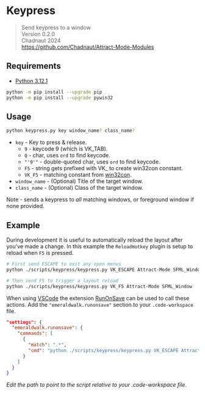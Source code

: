 # Keypress

> Send keypress to a window  
> Version 0.2.0  
> Chadnaut 2024  
> https://github.com/Chadnaut/Attract-Mode-Modules

## Requirements

- [Python 3.12.1](https://www.python.org/downloads/)

```sh
python -m pip install --upgrade pip
python -m pip install --upgrade pywin32
```

## Usage

```sh
python keypress.py key window_name? class_name?
```

- `key` - Key to press & release.
  - `9` - keycode 9 (which is VK_TAB).
  - `Q` - char, uses `ord` to find keycode.
  - `"'9'"` - double-quoted char, uses `ord` to find keycode.
  - `F5` - string gets prefixed with VK_ to create win32con constant.
  - `VK_F5` - matching constant from [win32con](https://github.com/SublimeText/Pywin32/blob/master/lib/x32/win32/lib/win32con.py).
- `window_name` - (Optional) Title of the target window.
- `class_name` - (Optional) Class of the target window.

Note - sends a keypress to *all* matching windows, or foreground window if none provided.

## Example

During development it is useful to automatically reload the layout after you've made a change. In this example the `ReloadHotkey` plugin is setup to reload when `F5` is pressed.

```sh
# First send ESCAPE to exit any open menus
python ./scripts/keypress/keypress.py VK_ESCAPE Attract-Mode SFML_Window

# Then send F5 to trigger a layout reload
python ./scripts/keypress/keypress.py VK_F5 Attract-Mode SFML_Window
```

When using [VSCode](https://code.visualstudio.com/download) the extension [RunOnSave](https://marketplace.visualstudio.com/items?itemName=emeraldwalk.RunOnSave) can be used to call these actions. Add the `"emeraldwalk.runonsave"` section to your `.code-workspace` file.

```json
"settings": {
  "emeraldwalk.runonsave": {
    "commands": [
      {
        "match": ".*",
        "cmd": "python ./scripts/keypress/keypress.py VK_ESCAPE Attract-Mode SFML_Window && python ./scripts/keypress/keypress.py VK_F5 Attract-Mode SFML_Window"
      }
    ]
  }
}
```
*Edit the path to point to the script relative to your .code-workspace file.*
